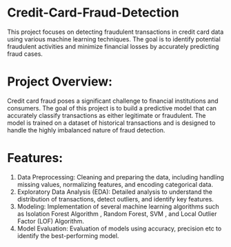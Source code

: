 # Credit-Card-Fraud-Detection
This project focuses on detecting fraudulent transactions in credit card data using various machine learning techniques. The goal is to identify potential fraudulent activities and minimize financial losses by accurately predicting fraud cases.

# Project Overview:

Credit card fraud poses a significant challenge to financial institutions and consumers. The goal of this project is to build a predictive model that can accurately classify transactions as either legitimate or fraudulent. The model is trained on a dataset of historical transactions and is designed to handle the highly imbalanced nature of fraud detection.

# Features:

1. Data Preprocessing: Cleaning and preparing the data, including handling missing values, normalizing features, and encoding categorical data.
2. Exploratory Data Analysis (EDA): Detailed analysis to understand the distribution of transactions, detect outliers, and identify key features.
3. Modeling: Implementation of several machine learning algorithms such as Isolation Forest Algorithm , Random Forest, SVM , and Local Outlier Factor (LOF) Algorithm.
4. Model Evaluation: Evaluation of models using accuracy, precision etc to identify the best-performing model.
